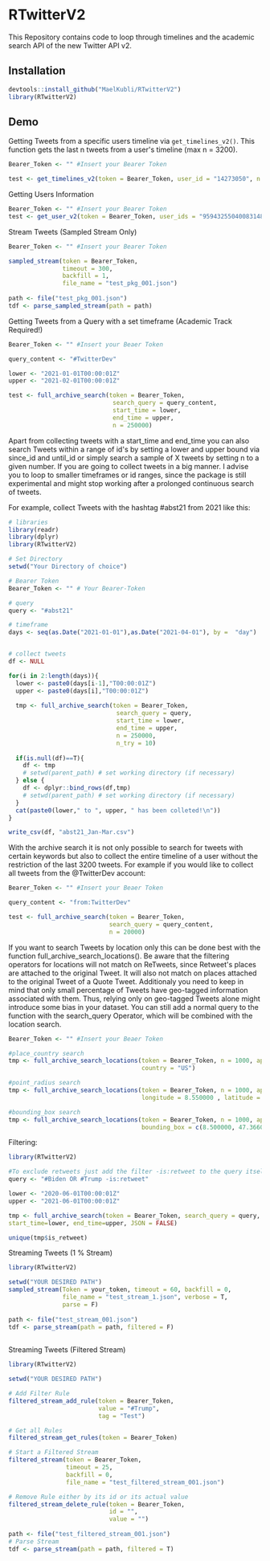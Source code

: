 # RTwitterV2
This Repository contains code to loop through timelines and the academic search API of the new Twitter API v2.


## Installation
```r
devtools::install_github("MaelKubli/RTwitterV2")
library(RTwitterV2)
```

## Demo
Getting Tweets from a specific users timeline via `get_timelines_v2()`. This function gets the last n tweets from a user's timeline (max n = 3200).

```r
Bearer_Token <- "" #Insert your Bearer Token

test <- get_timelines_v2(token = Bearer_Token, user_id = "14273050", n = 100)
```

Getting Users Information

```r
Bearer_Token <- "" #Insert your Bearer Token
test <- get_user_v2(token = Bearer_Token, user_ids = "959432550400831488,62777265,14273050")
```

Stream Tweets (Sampled Stream Only)
```r
Bearer_Token <- "" #Insert your Bearer Token

sampled_stream(token = Bearer_Token,
               timeout = 300,
               backfill = 1,
               file_name = "test_pkg_001.json")
               
path <- file("test_pkg_001.json")
tdf <- parse_sampled_stream(path = path)
```


Getting Tweets from a Query with a set timeframe (Academic Track Required!)

```r
Bearer_Token <- "" #Insert your Beaer Token

query_content <- "#TwitterDev"

lower <- "2021-01-01T00:00:01Z"
upper <- "2021-02-01T00:00:01Z"

test <- full_archive_search(token = Bearer_Token, 
                             search_query = query_content, 
                             start_time = lower, 
                             end_time = upper, 
                             n = 250000)

```

Apart from collecting tweets with a start_time and end_time you can also search Tweets within a range of id's by setting a lower and upper bound via since_id and until_id or simply search a sample of X tweets by setting n to a given number.
If you are going to collect tweets in a big manner. I advise you to loop to smaller timeframes or id ranges, since the package is still experimental and might stop working after a prolonged continuous search of tweets. 

For example, collect Tweets with the hashtag #abst21 from 2021 like this:

```r
# libraries
library(readr)
library(dplyr)
library(RTwitterV2)

# Set Directory
setwd("Your Directory of choice")

# Bearer Token
Bearer_Token <- "" # Your Bearer-Token

# query
query <- "#abst21"

# timeframe
days <- seq(as.Date("2021-01-01"),as.Date("2021-04-01"), by =  "day")


# collect tweets
df <- NULL

for(i in 2:length(days)){
  lower <- paste0(days[i-1],"T00:00:01Z")
  upper <- paste0(days[i],"T00:00:01Z")
  
  tmp <- full_archive_search(token = Bearer_Token, 
                              search_query = query, 
                              start_time = lower, 
                              end_time = upper, 
                              n = 250000,
                              n_try = 10)
  
  if(is.null(df)==T){
    df <- tmp
    # setwd(parent_path) # set working directory (if necessary)
  } else {
    df <- dplyr::bind_rows(df,tmp)
    # setwd(parent_path) # set working directory (if necessary)
  }
  cat(paste0(lower," to ", upper, " has been colleted!\n"))  
}

write_csv(df, "abst21_Jan-Mar.csv")

```

With the archive search it is not only possible to search for tweets with certain keywords but also to collect the entire timeline of a user without the restriction of the last 3200 tweets. 
For example if you would like to collect all tweets from the @TwitterDev account:

```R
Bearer_Token <- "" #Insert your Beaer Token

query_content <- "from:TwitterDev"

test <- full_archive_search(token = Bearer_Token, 
                            search_query = query_content, 
                            n = 20000)

```

If you want to search Tweets by location only this can be done best with the function full_archive_search_locations(). 
Be aware that the filtering operators for locations will not match on ReTweets, since Retweet's places are attached to the original Tweet. 
It will also not match on places attached to the original Tweet of a Quote Tweet.
Additionaly you need to keep in mind that only small percentage of Tweets have geo-tagged information associated with them. 
Thus, relying only on geo-tagged Tweets alone might introduce some bias in your dataset. 
You can still add a normal query to the function with the search_query Operator, which will be combined with the location search. 

```R
Bearer_Token <- "" #Insert your Beaer Token

#place_country search
tmp <- full_archive_search_locations(token = Bearer_Token, n = 1000, api_wait = 15, n_try = 10, JSON = FALSE,
                                     country = "US")

#point_radius search
tmp <- full_archive_search_locations(token = Bearer_Token, n = 1000, api_wait = 15, n_try = 10, JSON = FALSE,
                                     longitude = 8.550000 , latitude = 47.3666700, radius = 10)

#bounding_box search
tmp <- full_archive_search_locations(token = Bearer_Token, n = 1000, api_wait = 15, n_try = 10, JSON = FALSE,
                                     bounding_box = c(8.500000, 47.36600, 8.590000, 47.36700))

```

Filtering: 

```R
library(RTwitterV2)

#To exclude retweets just add the filter -is:retweet to the query itself:
query <- "#Biden OR #Trump -is:retweet"

lower <- "2020-06-01T00:00:01Z"
upper <- "2021-06-01T00:00:01Z"

tmp <- full_archive_search(token = Bearer_Token, search_query = query, n = 2500,
start_time=lower, end_time=upper, JSON = FALSE)

unique(tmp$is_retweet)
```

Streaming Tweets (1 % Stream)
```R
library(RTwitterV2)

setwd("YOUR DESIRED PATH")
sampled_stream(Token = your_token, timeout = 60, backfill = 0,
               file_name = "test_stream_1.json", verbose = T,
               parse = F)
               
path <- file("test_stream_001.json")
tdf <- parse_stream(path = path, filtered = F)
               
```

Streaming Tweets (Filtered Stream)
```R
library(RTwitterV2)

setwd("YOUR DESIRED PATH")

# Add Filter Rule
filtered_stream_add_rule(token = Bearer_Token,
                         value = "#Trump",
                         tag = "Test")

# Get all Rules
filtered_stream_get_rules(token = Bearer_Token)

# Start a Filtered Stream
filtered_stream(token = Bearer_Token,
                timeout = 25,
                backfill = 0,
                file_name = "test_filtered_stream_001.json")

# Remove Rule either by its id or its actual value
filtered_stream_delete_rule(token = Bearer_Token,
                            id = "",
                            value = "")
                            
path <- file("test_filtered_stream_001.json")
# Parse Stream 
tdf <- parse_stream(path = path, filtered = T)
```
